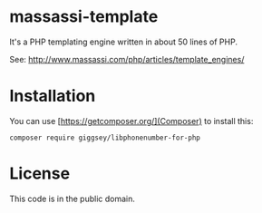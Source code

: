 # massassi-template

It's a PHP templating engine written in about 50 lines of PHP.

See: http://www.massassi.com/php/articles/template_engines/

# Installation

You can use [https://getcomposer.org/](Composer) to install this:

    composer require giggsey/libphonenumber-for-php

# License

This code is in the public domain.
